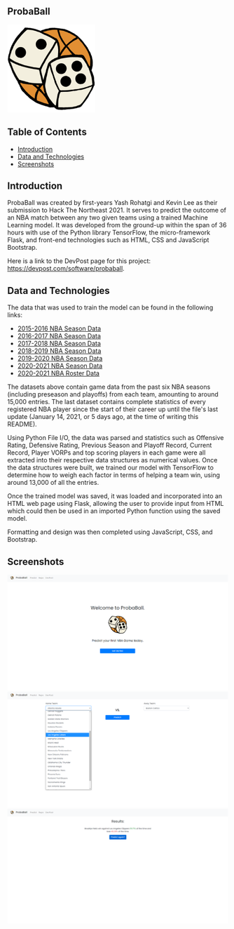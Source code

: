 ## ProbaBall

![logo](/static/probaball_logo.png/)

## Table of Contents
- [Introduction](#introduction)
- [Data and Technologies](#data-and-technologies)
- [Screenshots](#screenshots)

## Introduction
ProbaBall was created by first-years Yash Rohatgi and Kevin Lee as their submission to Hack The Northeast 2021.
It serves to predict the outcome of an NBA match between any two given teams using a trained Machine Learning model.
It was developed from the ground-up within the span of 36 hours with use of the Python library TensorFlow, the micro-framework
Flask, and front-end technologies such as HTML, CSS and JavaScript Bootstrap.

Here is a link to the DevPost page for this project: https://devpost.com/software/probaball.


## Data and Technologies
The data that was used to train the model can be found in the following links:
- [2015-2016 NBA Season Data](http://data.nba.com/data/10s/v2015/json/mobile_teams/nba/2015/league/00_full_schedule.json)
- [2016-2017 NBA Season Data](http://data.nba.com/data/10s/v2015/json/mobile_teams/nba/2016/league/00_full_schedule.json)
- [2017-2018 NBA Season Data](http://data.nba.com/data/10s/v2015/json/mobile_teams/nba/2017/league/00_full_schedule.json)
- [2018-2019 NBA Season Data](http://data.nba.com/data/10s/v2015/json/mobile_teams/nba/2018/league/00_full_schedule.json)
- [2019-2020 NBA Season Data](http://data.nba.com/data/10s/v2015/json/mobile_teams/nba/2019/league/00_full_schedule.json)
- [2020-2021 NBA Season Data](http://data.nba.com/data/10s/v2015/json/mobile_teams/nba/2020/league/00_full_schedule.json)
- [2020-2021 NBA Roster Data](https://raw.githubusercontent.com/alexnoob/BasketBall-GM-Rosters/master/2020-21.NBA.Roster.json)

The datasets above contain game data from the past six NBA seasons (including preseason and playoffs) from each team, amounting to around
15,000 entries. The last dataset contains complete statistics of every registered NBA player since the start of their career up until
the file's last update (January 14, 2021, or 5 days ago, at the time of writing this README).

Using Python File I/O, the data was parsed and statistics such as Offensive Rating, Defensive Rating, Previous Season and Playoff Record,
Current Record, Player VORPs and top scoring players in each game were all extracted into their respective data structures as numerical values.
Once the data structures were built, we trained our model with TensorFlow to determine how to weigh each factor in terms of helping a team win, using around 
13,000 of all the entries.

Once the trained model was saved, it was loaded and incorporated into an HTML web page using Flask, allowing the user to provide input from HTML
which could then be used in an imported Python function using the saved model.

Formatting and design was then completed using JavaScript, CSS, and Bootstrap.


## Screenshots
![Homepage](/static/indexss.png/)
![Predictpage](/static/predictss.png/)
![Resultpage](/static/resultsss.png/)
